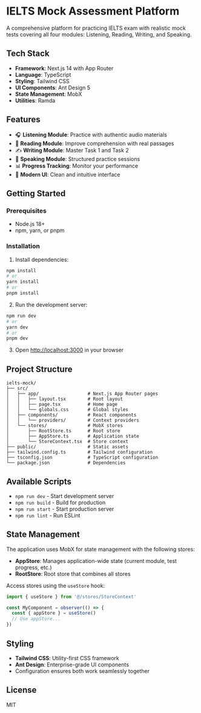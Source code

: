 # IELTS Mock Assessment Platform

A comprehensive platform for practicing IELTS exam with realistic mock tests covering all four modules: Listening, Reading, Writing, and Speaking.

## Tech Stack

- **Framework**: Next.js 14 with App Router
- **Language**: TypeScript
- **Styling**: Tailwind CSS
- **UI Components**: Ant Design 5
- **State Management**: MobX
- **Utilities**: Ramda

## Features

- 🎧 **Listening Module**: Practice with authentic audio materials
- 📖 **Reading Module**: Improve comprehension with real passages
- ✍️ **Writing Module**: Master Task 1 and Task 2
- 💬 **Speaking Module**: Structured practice sessions
- 📊 **Progress Tracking**: Monitor your performance
- 🎨 **Modern UI**: Clean and intuitive interface

## Getting Started

### Prerequisites

- Node.js 18+ 
- npm, yarn, or pnpm

### Installation

1. Install dependencies:

```bash
npm install
# or
yarn install
# or
pnpm install
```

2. Run the development server:

```bash
npm run dev
# or
yarn dev
# or
pnpm dev
```

3. Open [http://localhost:3000](http://localhost:3000) in your browser

## Project Structure

```
ielts-mock/
├── src/
│   ├── app/                  # Next.js App Router pages
│   │   ├── layout.tsx        # Root layout
│   │   ├── page.tsx          # Home page
│   │   └── globals.css       # Global styles
│   ├── components/           # React components
│   │   └── providers/        # Context providers
│   └── stores/               # MobX stores
│       ├── RootStore.ts      # Root store
│       ├── AppStore.ts       # Application state
│       └── StoreContext.tsx  # Store context
├── public/                   # Static assets
├── tailwind.config.ts        # Tailwind configuration
├── tsconfig.json             # TypeScript configuration
└── package.json              # Dependencies
```

## Available Scripts

- `npm run dev` - Start development server
- `npm run build` - Build for production
- `npm run start` - Start production server
- `npm run lint` - Run ESLint

## State Management

The application uses MobX for state management with the following stores:

- **AppStore**: Manages application-wide state (current module, test progress, etc.)
- **RootStore**: Root store that combines all stores

Access stores using the `useStore` hook:

```typescript
import { useStore } from '@/stores/StoreContext'

const MyComponent = observer(() => {
  const { appStore } = useStore()
  // Use appStore...
})
```

## Styling

- **Tailwind CSS**: Utility-first CSS framework
- **Ant Design**: Enterprise-grade UI components
- Configuration ensures both work seamlessly together

## License

MIT
